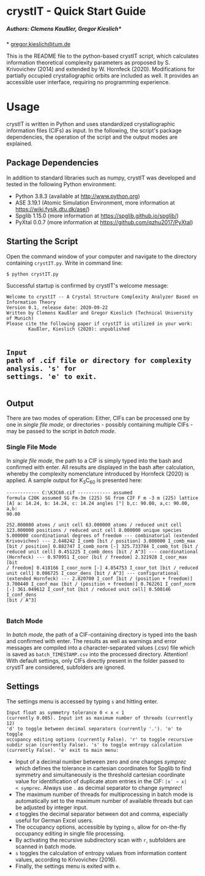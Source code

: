 <!DOCTYPE html>
<html>
	<head>
		<meta charset="utf-8">
		<meta name="viewport" content="width=device-width, initial-scale=1.0">
		<title>README.md</title>
		<link rel="stylesheet" href="https://stackedit.io/style.css" />
	</head>
	<body class="stackedit">
		<div class="stackedit__html">
			<h1 id="crystIT">crystIT - Quick Start Guide</h1>
				<h5 id="authors-clemens-kaussler-gregor-kieslich">Authors: Clemens Kaußler, Gregor Kieslich*</h5>
				<p>* <a href="mailto:gregor.kieslich@tum.de">gregor.kieslich@tum.de</a></p>
				<p>This is the README file to the python-based crystIT script, which calculates information theoretical complexity parameters as proposed by S. Krivovichev (2014) and extended by W. Hornfeck (2020). Modifications for partially occupied crystallographic orbits are included as well. It provides an accessible user interface, requiring no programming experience.</p>
			<h1 id="usage">Usage</h1>
				<p>crystIT is written in Python and uses standardized crystallographic information files (CIFs) as input. In the following, the script's package dependencies, the operation of the script and the output modes are explained.</p>
				<h2 id="package-dependencies">Package Dependencies</h2>
					<p>In addition to standard libraries such as numpy, crystIT was developed and tested in the following Python environment:</p>
					<ul>
						<li> Python 3.8.3 (available at <a href="http://www.python.org">http://www.python.org</a>) </li>
						<li> ASE 3.19.1 (Atomic Simulation Environment, more information at <a href="https://wiki.fysik.dtu.dk/ase/">https://wiki.fysik.dtu.dk/ase/</a>)</li>
						<li> Spglib 1.15.0 (more information at <a href="https://spglib.github.io/spglib/">https://spglib.github.io/spglib/</a>)</li>
						<li> PyXtal 0.0.7 (more information at <a href="https://github.com/qzhu2017/PyXtal">https://github.com/qzhu2017/PyXtal</a>)</li>
					</ul>
				<h2 id="starting-the-script">Starting the Script</h2>
					<p>Open the command window of your computer and navigate to the directory containing <code>crystIT.py</code>. Write in command line:</p>
					<pre><code>$ python crystIT.py</code></pre>
					<p>Successful startup is confirmed by crystIT's welcome message:</p>
					<pre><code>Welcome to crystIT -- A Crystal Structure Complexity Analyzer Based on Information Theory
Version 0.1, release date: 2020-09-22
Written by Clemens Kaußler and Gregor Kieslich (Technical University of Munich)
Please cite the following paper if crystIT is utilized in your work:
		Kaußler, Kieslich (2020): unpublished

Input path of .cif file or directory for complexity analysis. 's' for settings. 'e' to exit.</code></pre>
				<h2 id="output">Output</h2>
					<p>There are two modes of operation: Either, CIFs can be processed one by one in <i>single file mode</i>, or directories - possibly containing multiple CIFs - may be passed to the script in <i>batch mode</i>.</p>
					<h3 id="single-file-mode">Single File Mode</h3>
						<p>In <i>single file mode</i>, the path to a CIF is simply typed into the bash and confirmed with enter. All results are displayed in the bash after calculation, whereby the complexity nomenclature introduced by Hornfeck (2020) is applied. A sample output for K<sub>3</sub>C<sub>60</sub> is presented here:</p>
						<pre><code>------------ C:\K3C60.cif ------------
assumed formula  C20K
assumed SG       Fm-3m (225)
SG from CIF      F m -3 m (225)
lattice [A]      a: 14.24, b: 14.24, c: 14.24
angles [°]       b,c: 90.00, a,c: 90.00, a,b: 90.00
---
252.000000       atoms / unit cell
63.000000        atoms / reduced unit cell
123.000000       positions / reduced unit cell
8.000000         unique species
5.000000         coordinational degrees of freedom
--- combinatorial (extended Krivovichev) ---
2.648242         I_comb                  [bit / position]
3.000000         I_comb_max              [bit / position]
0.882747         I_comb_norm             [-]
325.733784       I_comb_tot              [bit / reduced unit cell]
0.451225         I_comb_dens             [bit / A^3]
--- coordinational (Hornfeck) ---
0.970951         I_coor                  [bit / freedom]
2.321928         I_coor_max              [bit / freedom]
0.418166         I_coor_norm             [-]
4.854753         I_coor_tot              [bit / reduced unit cell]
0.006725         I_coor_dens             [bit / A^3]
--- configurational (extended Hornfeck) ---
2.820700         I_conf                  [bit / (position + freedom)]
3.700440         I_conf_max              [bit / (position + freedom)]
0.762261         I_conf_norm             [-]
361.049612       I_conf_tot              [bit / reduced unit cell]
0.500146         I_conf_dens             [bit / A^3]</code></pre>
					<h3 id="batch-mode">Batch Mode</h3>
						<p>In <i>batch mode</i>, the path of a CIF-containing directory is typed into the bash and confirmed with enter. The results as well as warnings and error messages are compiled into a character-separated values (.csv) file which is saved as <code>batch_TIMESTAMP.csv</code> into the processed directory. Attention! With default settings, only CIFs directly present in the folder passed to crystIT are considered, subfolders are ignored.</p>
				<h2 id="settings">Settings</h2>
					<p>The settings menu is accessed by typing <code>s</code> and hitting enter.</p>
					<pre><code>Input float as symmetry tolerance 0 < x < 1      (currently 0.005).
Input int as maximum number of threads           (currently 12)
'd' to toggle between decimal separators         (currently '.').
'o' to toggle occupancy editing options          (currently False).
'r' to toggle recursive subdir scan              (currently False).
's' to toggle entropy calculation                (currently False).
'e' exit to main menu:</code></pre>
					<ul>
						<li>Input of a decimal number between zero and one changes <i>symprec</i> which defines the tolerance in cartesian coordinates for Spglib to find symmetry and simultaneously is the threshold cartesian coordinate value for identification of duplicate atom entries in the CIF: <code>|x′ − x| &lt; symprec</code>. Always use <code>.</code> as decimal separator to change <i>symprec</i>!</li>
						<li>The maximum number of threads for multiprocessing in batch mode is automatically set to the maximum number of available threads but can be adjusted by integer input.</li>
						<li><code>d</code> toggles the decimal separator between dot and comma, especially useful for German Excel users.</li>
						<li>The occupancy options, accessible by typing <code>o</code>, allow for on-the-fly occupancy editing in single file processing.</li>
						<li>By activating the recursive subdirectory scan with <code>r</code>, subfolders are scanned in batch mode.</li>
						<li><code>s</code> toggles the calculation of entropy values from information content values, according to Krivovichev (2016).</li>
						<li>Finally, the settings menu is exited with <code>e</code>.</li>
					</ul>
	</body>
</html>
